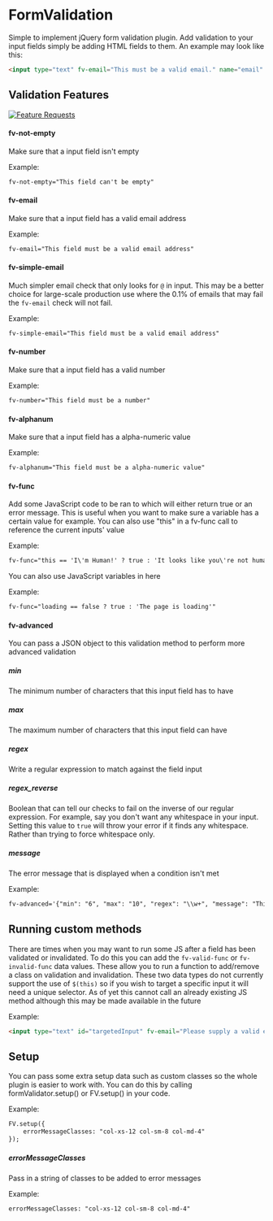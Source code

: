 # FormValidation
Simple to implement jQuery form validation plugin. Add validation to your input fields simply be adding HTML fields to them. An example may look like this:
```HTML
<input type="text" fv-email="This must be a valid email." name="email" placeholder="Email">
```

## Validation Features

[![Feature Requests](https://cloud.githubusercontent.com/assets/390379/10127973/045b3a96-6560-11e5-9b20-31a2032956b2.png)](http://feathub.com/DrRoach/FormValidation)

#### fv-not-empty
Make sure that a input field isn't empty

Example:
```HTML
fv-not-empty="This field can't be empty"
```

#### fv-email
Make sure that a input field has a valid email address

Example:
```HTML
fv-email="This field must be a valid email address"
```

#### fv-simple-email
Much simpler email check that only looks for `@` in input. This may be a better choice for large-scale production use where the 0.1% of emails that may fail the `fv-email` check will not fail.

Example:
```HTML
fv-simple-email="This field must be a valid email address"
```

#### fv-number
Make sure that a input field has a valid number

Example:
```HTML
fv-number="This field must be a number"
```

#### fv-alphanum
Make sure that a input field has a alpha-numeric value

Example:
```HTML
fv-alphanum="This field must be a alpha-numeric value"
```

#### fv-func
Add some JavaScript code to be ran to which will either return true or an error message. This is useful when you want to make sure a variable has a certain value for example. You can also use "this" in a fv-func call to reference the current inputs' value

Example:
```HTML
fv-func="this == 'I\'m Human!' ? true : 'It looks like you\'re not human'"
```

You can also use JavaScript variables in here

Example:
```HTML
fv-func="loading == false ? true : 'The page is loading'"
```

#### fv-advanced
You can pass a JSON object to this validation method to perform more advanced validation
##### min
The minimum number of characters that this input field has to have
##### max
The maximum number of characters that this input field can have
##### regex
Write a regular expression to match against the field input
##### regex_reverse
Boolean that can tell our checks to fail on the inverse of our regular expression. For example, say you don't want any whitespace in your input. Setting this value to `true` will throw your error if it finds any whitespace. Rather than trying to force whitespace only.
##### message
The error message that is displayed when a condition isn't met

Example:
```HTML
fv-advanced='{"min": "6", "max": "10", "regex": "\\w+", "message": "This value must be at least 6 characters long."}'
```

## Running custom methods
There are times when you may want to run some JS after a field has been validated or invalidated. To do this you can add the `fv-valid-func` or `fv-invalid-func` data values. These allow you to run a function to add/remove a class on validation and invalidation. These two data types do not currently support the use of `$(this)` so if you wish to target a specific input it will need a unique selector. As of yet this cannot call an already existing JS method although this may be made available in
the future

Example:
```HTML
<input type="text" id="targetedInput" fv-email="Please supply a valid email." fv-valid-func="$('#targetedInput').addClass('custom-valid')" fv-invalid-func="$('#targetedInput').removeClass('custom-valid')">
```

## Setup
You can pass some extra setup data such as custom classes so the whole plugin is easier to work with. You can do this by calling formValidator.setup() or FV.setup() in your code.

Example:
```HTML
FV.setup({
    errorMessageClasses: "col-xs-12 col-sm-8 col-md-4"
});
```

##### errorMessageClasses
Pass in a string of classes to be added to error messages

Example:
```HTML
errorMessageClasses: "col-xs-12 col-sm-8 col-md-4"
```
